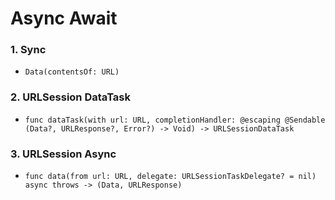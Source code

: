 #  Async Await

### 1. Sync
- `Data(contentsOf: URL)`

### 2. URLSession DataTask
- `func dataTask(with url: URL, completionHandler: @escaping @Sendable (Data?, URLResponse?, Error?) -> Void) -> URLSessionDataTask`

### 3. URLSession Async
- `func data(from url: URL, delegate: URLSessionTaskDelegate? = nil) async throws -> (Data, URLResponse)`
